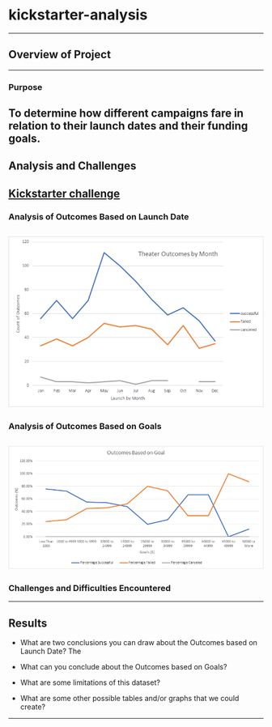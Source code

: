 # kickstarter-analysis
---
## Overview of Project

---
### Purpose
To determine how different campaigns fare in relation to their launch dates and their funding goals.
---
## Analysis and Challenges
[Kickstarter challenge](data-1-1-3-StarterBook.xlsx)
---
### Analysis of Outcomes Based on Launch Date

![Outcomes based on Launch dates](Resources/Theater-Outcomes-vs-Launch.png)
---
### Analysis of Outcomes Based on Goals

![Outcomes based on Goals](Resources/Outcomes-vs-Goals.png)
---
### Challenges and Difficulties Encountered

---
## Results

- What are two conclusions you can draw about the Outcomes based on Launch Date?
The 

- What can you conclude about the Outcomes based on Goals?

- What are some limitations of this dataset?

- What are some other possible tables and/or graphs that we could create?

---
